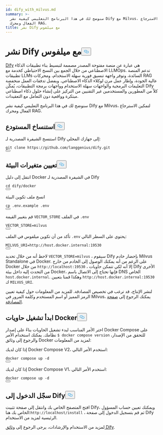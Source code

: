 ```yaml
---
id: dify_with_milvus.md
summary: >-
  سنوضح لك في هذا البرنامج التعليمي كيفية نشر Dify مع Milvus، لتمكين الاسترجاع
  الفعال ومحرك RAG.
title: نشر Dify مع ميلفوس
---
```

<h1 id="Deploying-Dify-with-Milvus" class="common-anchor-header">نشر Dify مع ميلفوس<button data-href="#Deploying-Dify-with-Milvus" class="anchor-icon" translate="no">
      <svg translate="no"
        aria-hidden="true"
        focusable="false"
        height="20"
        version="1.1"
        viewBox="0 0 16 16"
        width="16"
      >
        <path
          fill="#0092E4"
          fill-rule="evenodd"
          d="M4 9h1v1H4c-1.5 0-3-1.69-3-3.5S2.55 3 4 3h4c1.45 0 3 1.69 3 3.5 0 1.41-.91 2.72-2 3.25V8.59c.58-.45 1-1.27 1-2.09C10 5.22 8.98 4 8 4H4c-.98 0-2 1.22-2 2.5S3 9 4 9zm9-3h-1v1h1c1 0 2 1.22 2 2.5S13.98 12 13 12H9c-.98 0-2-1.22-2-2.5 0-.83.42-1.64 1-2.09V6.25c-1.09.53-2 1.84-2 3.25C6 11.31 7.55 13 9 13h4c1.45 0 3-1.69 3-3.5S14.5 6 13 6z"
        ></path>
      </svg>
    </button></h1><p><a href="https://dify.ai/">Dify</a> هي عبارة عن منصة مفتوحة المصدر مصممة لتبسيط بناء تطبيقات الذكاء الاصطناعي من خلال الجمع بين النسخ الاحتياطي كخدمة مع LLMOps. تدعم المنصة تطبيقات LLMs السائدة، وتوفر واجهة تنسيق فورية سهلة الاستخدام، ومحركات RAG عالية الجودة، وإطار عمل مرن لوكلاء الذكاء الاصطناعي. وبفضل تدفقات العمل منخفضة التعليمات البرمجية والواجهات سهلة الاستخدام وواجهات برمجة التطبيقات، يُمكّن Dify كلاً من المطورين والمستخدمين غير التقنيين من التركيز على إنشاء حلول ذكاء اصطناعي مبتكرة وواقعية دون التعامل مع التعقيدات.</p>
<p>سنوضح لك في هذا البرنامج التعليمي كيفية نشر Dify مع Milvus، لتمكين الاسترجاع الفعال ومحرك RAG.</p>
<h2 id="Clone-the-Repository" class="common-anchor-header">استنساخ المستودع<button data-href="#Clone-the-Repository" class="anchor-icon" translate="no">
      <svg translate="no"
        aria-hidden="true"
        focusable="false"
        height="20"
        version="1.1"
        viewBox="0 0 16 16"
        width="16"
      >
        <path
          fill="#0092E4"
          fill-rule="evenodd"
          d="M4 9h1v1H4c-1.5 0-3-1.69-3-3.5S2.55 3 4 3h4c1.45 0 3 1.69 3 3.5 0 1.41-.91 2.72-2 3.25V8.59c.58-.45 1-1.27 1-2.09C10 5.22 8.98 4 8 4H4c-.98 0-2 1.22-2 2.5S3 9 4 9zm9-3h-1v1h1c1 0 2 1.22 2 2.5S13.98 12 13 12H9c-.98 0-2-1.22-2-2.5 0-.83.42-1.64 1-2.09V6.25c-1.09.53-2 1.84-2 3.25C6 11.31 7.55 13 9 13h4c1.45 0 3-1.69 3-3.5S14.5 6 13 6z"
        ></path>
      </svg>
    </button></h2><p>استنسخ الشيفرة المصدرية لـ Dify إلى جهازك المحلي:</p>
<pre><code translate="no" class="language-shell">git clone https://github.com/langgenius/dify.git
<button class="copy-code-btn"></button></code></pre>
<h2 id="Set-the-Environment-Variables" class="common-anchor-header">تعيين متغيرات البيئة<button data-href="#Set-the-Environment-Variables" class="anchor-icon" translate="no">
      <svg translate="no"
        aria-hidden="true"
        focusable="false"
        height="20"
        version="1.1"
        viewBox="0 0 16 16"
        width="16"
      >
        <path
          fill="#0092E4"
          fill-rule="evenodd"
          d="M4 9h1v1H4c-1.5 0-3-1.69-3-3.5S2.55 3 4 3h4c1.45 0 3 1.69 3 3.5 0 1.41-.91 2.72-2 3.25V8.59c.58-.45 1-1.27 1-2.09C10 5.22 8.98 4 8 4H4c-.98 0-2 1.22-2 2.5S3 9 4 9zm9-3h-1v1h1c1 0 2 1.22 2 2.5S13.98 12 13 12H9c-.98 0-2-1.22-2-2.5 0-.83.42-1.64 1-2.09V6.25c-1.09.53-2 1.84-2 3.25C6 11.31 7.55 13 9 13h4c1.45 0 3-1.69 3-3.5S14.5 6 13 6z"
        ></path>
      </svg>
    </button></h2><p>انتقل إلى دليل Docker في الشيفرة المصدرية لـ Dify</p>
<pre><code translate="no" class="language-shell">cd dify/docker
<button class="copy-code-btn"></button></code></pre>
<p>انسخ ملف تكوين البيئة</p>
<pre><code translate="no" class="language-shell">cp .env.example .env
<button class="copy-code-btn"></button></code></pre>
<p>قم بتغيير القيمة <code translate="no">VECTOR_STORE</code> في الملف <code translate="no">.env</code> </p>
<pre><code translate="no"><span class="hljs-attr">VECTOR_STORE</span>=milvus
<button class="copy-code-btn"></button></code></pre>
<p>تأكد من أن تكوين ميلفوس في الملف <code translate="no">.env</code> يحتوي على السطر التالي:</p>
<pre><code translate="no"><span class="hljs-attr">MILVUS_URI</span>=http://host.docker.internal:<span class="hljs-number">19530</span>
<button class="copy-code-btn"></button></code></pre>
<p>لاحظ أنه من خلال تحديد <code translate="no">VECTOR_STORE=milvus</code> ، سيقوم Dify بإحضار خادم Milvus Standalone في Docker. على الرغم من أنه يمكنك الوصول إلى الخادم من خارج Docker من خلال <code translate="no">http://localhost:19530</code> ، إلا أنه لكي تتمكن حاويات Dify الأخرى من التحدث إليه داخل بيئة Docker، فإنها تحتاج إلى الاتصال باسم DNS الخاص <code translate="no">host.docker.internal</code>. وهكذا قمنا بتعيين <code translate="no">http://host.docker.internal:19530</code> ك <code translate="no">MILVUS_URI</code>.</p>
<p>لنشر الإنتاج، قد ترغب في تخصيص المصادقة. للمزيد من المعلومات حول كيفية تعيين الرمز المميز أو اسم المستخدم وكلمة المرور في Milvus، يمكنك الرجوع إلى <a href="https://milvus.io/docs/authenticate.md?tab=docker#Update-user-password">صفحة المصادقة</a>.</p>
<h2 id="Start-the-Docker-Containers" class="common-anchor-header">ابدأ تشغيل حاويات Docker<button data-href="#Start-the-Docker-Containers" class="anchor-icon" translate="no">
      <svg translate="no"
        aria-hidden="true"
        focusable="false"
        height="20"
        version="1.1"
        viewBox="0 0 16 16"
        width="16"
      >
        <path
          fill="#0092E4"
          fill-rule="evenodd"
          d="M4 9h1v1H4c-1.5 0-3-1.69-3-3.5S2.55 3 4 3h4c1.45 0 3 1.69 3 3.5 0 1.41-.91 2.72-2 3.25V8.59c.58-.45 1-1.27 1-2.09C10 5.22 8.98 4 8 4H4c-.98 0-2 1.22-2 2.5S3 9 4 9zm9-3h-1v1h1c1 0 2 1.22 2 2.5S13.98 12 13 12H9c-.98 0-2-1.22-2-2.5 0-.83.42-1.64 1-2.09V6.25c-1.09.53-2 1.84-2 3.25C6 11.31 7.55 13 9 13h4c1.45 0 3-1.69 3-3.5S14.5 6 13 6z"
        ></path>
      </svg>
    </button></h2><p>اختر الأمر المناسب لبدء تشغيل الحاويات بناءً على إصدار Docker Compose على نظامك. يمكنك استخدام الأمر <code translate="no">$ docker compose version</code> للتحقق من الإصدار، والرجوع إلى وثائق Docker لمزيد من المعلومات:</p>
<p>إذا كان لديك Docker Compose V2، استخدم الأمر التالي:</p>
<pre><code translate="no" class="language-shell">docker compose up -d
<button class="copy-code-btn"></button></code></pre>
<p>إذا كان لديك Docker Compose V1، استخدم الأمر التالي:</p>
<pre><code translate="no" class="language-shell">docker compose up -d
<button class="copy-code-btn"></button></code></pre>
<h2 id="Log-in-to-Dify" class="common-anchor-header">سجّل الدخول إلى Dify<button data-href="#Log-in-to-Dify" class="anchor-icon" translate="no">
      <svg translate="no"
        aria-hidden="true"
        focusable="false"
        height="20"
        version="1.1"
        viewBox="0 0 16 16"
        width="16"
      >
        <path
          fill="#0092E4"
          fill-rule="evenodd"
          d="M4 9h1v1H4c-1.5 0-3-1.69-3-3.5S2.55 3 4 3h4c1.45 0 3 1.69 3 3.5 0 1.41-.91 2.72-2 3.25V8.59c.58-.45 1-1.27 1-2.09C10 5.22 8.98 4 8 4H4c-.98 0-2 1.22-2 2.5S3 9 4 9zm9-3h-1v1h1c1 0 2 1.22 2 2.5S13.98 12 13 12H9c-.98 0-2-1.22-2-2.5 0-.83.42-1.64 1-2.09V6.25c-1.09.53-2 1.84-2 3.25C6 11.31 7.55 13 9 13h4c1.45 0 3-1.69 3-3.5S14.5 6 13 6z"
        ></path>
      </svg>
    </button></h2><p>افتح المتصفح الخاص بك وانتقل إلى صفحة تثبيت Dify، ويمكنك تعيين حساب المسؤول الخاص بك هنا:<code translate="no">http://localhost/install</code> ، ثم قم بتسجيل الدخول إلى صفحة Dify الرئيسية لمزيد من الاستخدام.</p>
<p>لمزيد من الاستخدام والإرشادات، يرجى الرجوع إلى <a href="https://docs.dify.ai/">وثائق Dify</a>.</p>
